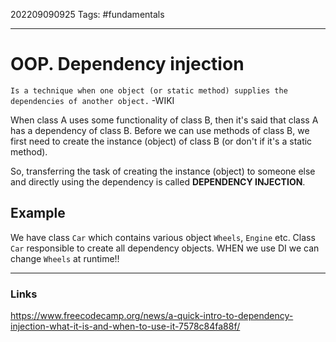202209090925
Tags: #fundamentals 

--- 
# OOP. Dependency injection
`Is a technique when one object (or static method) supplies the dependencies of another object.` -WIKI

When class A uses some functionality of class B, then it's said that class A has a dependency of class B.
Before we can use methods of class B, we first need to create the instance (object) of class B (or don't if it's a static method).

So, transferring the task of creating the instance (object) to someone else and directly using the dependency is called **DEPENDENCY INJECTION**.

## Example
We have class `Car` which contains various object `Wheels`, `Engine` etc. Class `Car` responsible to create all dependency objects. WHEN we use DI we can change `Wheels` at runtime!!

--- 
### Links
https://www.freecodecamp.org/news/a-quick-intro-to-dependency-injection-what-it-is-and-when-to-use-it-7578c84fa88f/